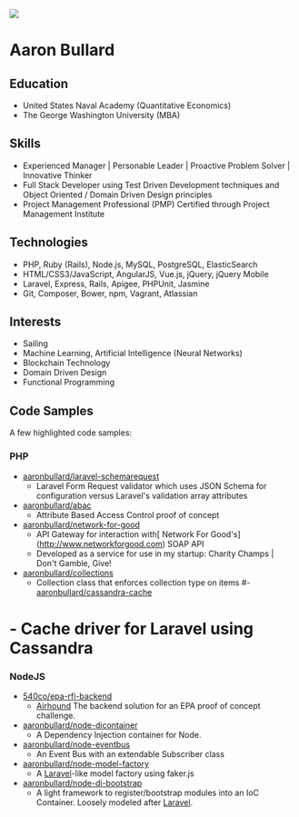 
![](https://avatars2.githubusercontent.com/u/4197300?v=3&u=869bf3d92fd6083413b8f28da7739e811b49425d&s=200)
# Aaron Bullard

## Education
- United States Naval Academy (Quantitative Economics)
- The George Washington University (MBA)

## Skills
- Experienced Manager | Personable Leader | Proactive Problem Solver | Innovative Thinker
- Full Stack Developer using Test Driven Development techniques and Object Oriented / Domain Driven Design principles
- Project Management Professional (PMP) Certified through Project Management Institute

## Technologies
- PHP, Ruby (Rails), Node.js, MySQL, PostgreSQL, ElasticSearch
- HTML/CSS3/JavaScript, AngularJS, Vue.js, jQuery, jQuery Mobile
- Laravel, Express, Rails, Apigee, PHPUnit, Jasmine
- Git, Composer, Bower, npm, Vagrant, Atlassian

## Interests
- Sailing
- Machine Learning, Artificial Intelligence (Neural Networks)
- Blockchain Technology
- Domain Driven Design
- Functional Programming

## Code Samples
A few highlighted code samples:

### PHP
- [aaronbullard/laravel-schemarequest](https://github.com/aaronbullard/laravel-schemarequest)
  - Laravel Form Request validator which uses JSON Schema for configuration versus Laravel's validation array attributes
- [aaronbullard/abac](https://github.com/aaronbullard/abac)
  - Attribute Based Access Control proof of concept
- [aaronbullard/network-for-good](https://github.com/aaronbullard/network-for-good)
  - API Gateway for interaction with[ Network For Good's] (http://www.networkforgood.com) SOAP API
  - Developed as a service for use in my startup: Charity Champs | Don't Gamble, Give!
- [aaronbullard/collections](https://github.com/aaronbullard/collections)
  - Collection class that enforces collection type on items
#- [aaronbullard/cassandra-cache](https://github.com/aaronbullard/cassandra-cache)
#  - Cache driver for Laravel using Cassandra

### NodeJS
- [540co/epa-rfi-backend](https://github.com/540co/epa-rfi-backend)
  - [Airhound](https://airhound.540.co) The backend solution for an EPA proof of concept challenge.
- [aaronbullard/node-dicontainer](https://github.com/aaronbullard/node-dicontainer)
  - A Dependency Injection container for Node.
- [aaronbullard/node-eventbus](https://github.com/aaronbullard/node-eventbus)
  - An Event Bus with an extendable Subscriber class
- [aaronbullard/node-model-factory](https://github.com/aaronbullard/node-model-factory)
  - A [Laravel](https://laravel.com)-like model factory using faker.js
- [aaronbullard/node-di-bootstrap](https://github.com/aaronbullard/node-di-bootstrap)
  - A light framework to register/bootstrap modules into an IoC Container.  Loosely modeled after [Laravel](https://laravel.com).
